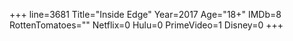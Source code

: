 +++
line=3681
Title="Inside Edge"
Year=2017
Age="18+"
IMDb=8
RottenTomatoes=""
Netflix=0
Hulu=0
PrimeVideo=1
Disney=0
+++

